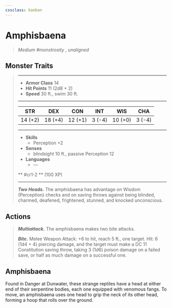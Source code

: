 ```yaml
---
cssclass: kanban
---
```


# Amphisbaena
>*Medium #monstrosity , unaligned*
## Monster Traits
>___
>- **Armor Class** 14
>- **Hit Points** 11 (2d8 + 2)
>- **Speed** 30 ft., swim 30 ft.
>___
>|STR|DEX|CON|INT|WIS|CHA|
>|:---:|:---:|:---:|:---:|:---:|:---:|
>|14 (+2)|18 (+4)|12 (+1)|3 (-4)|10 (+0)|3 (-4)|
>___
>- **Skills**
>	 - Perception +2
>- **Senses**
>	 - blindsight 10 ft., passive Perception 12
>- **Languages**
>	 - —
>
> ** #cr1-2 ** (100 XP)
>___
>***Two Heads.*** The amphisbaena has advantage on Wisdom (Perception) checks and on saving throws against being blinded, charmed, deafened, frightened, stunned, and knocked unconscious.  
>
## Actions
>***Multiattack.*** The amphisbaena makes two bite attacks.  
>
>***Bite.*** Melee Weapon Attack: +6 to hit, reach 5 ft., one target. Hit: 6 (1d4 + 4) piercing damage, and the target must make a DC 11 Constitution saving throw, taking 3 (1d6) poison damage on a failed save, or half as much damage on a successful one.
## Amphisbaena
Found in Danger at Dunwater, these strange reptiles have a head at either end of their serpentine bodies, each one equipped with venomous fangs. To move, an amphisbaena uses one head to grip the neck of its other head, forming a hoop that rolls over the ground.